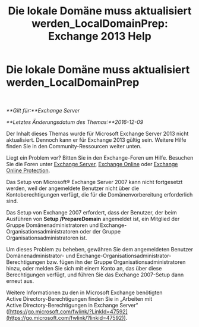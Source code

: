 ﻿---
title: 'Die lokale Domäne muss aktualisiert werden_LocalDomainPrep: Exchange 2013 Help'
TOCTitle: Die lokale Domäne muss aktualisiert werden_LocalDomainPrep
ms:assetid: f33e6785-e85a-495e-a124-ebcb2b763e75
ms:mtpsurl: https://technet.microsoft.com/de-de/library/ms.exch.setupreadiness.localdomainprep(v=EXCHG.150)
ms:contentKeyID: 50477067
ms.date: 04/24/2018
mtps_version: v=EXCHG.150
ms.translationtype: HT
---

# Die lokale Domäne muss aktualisiert werden\_LocalDomainPrep

 

_**Gilt für:**Exchange Server_

_**Letztes Änderungsdatum des Themas:**2016-12-09_

Der Inhalt dieses Themas wurde für Microsoft Exchange Server 2013 nicht aktualisiert. Dennoch kann er für Exchange 2013 gültig sein. Weitere Hilfe finden Sie in den Community-Ressourcen weiter unten.

Liegt ein Problem vor? Bitten Sie in den Exchange-Foren um Hilfe. Besuchen Sie die Foren unter [Exchange Server](https://go.microsoft.com/fwlink/p/?linkid=60612), [Exchange Online](https://go.microsoft.com/fwlink/p/?linkid=267542) oder [Exchange Online Protection](https://go.microsoft.com/fwlink/p/?linkid=285351).

Das Setup von Microsoft® Exchange Server 2007 kann nicht fortgesetzt werden, weil der angemeldete Benutzer nicht über die Kontoberechtigungen verfügt, die für die Domänenvorbereitung erforderlich sind.

Das Setup von Exchange 2007 erfordert, dass der Benutzer, der beim Ausführen von **Setup /PrepareDomain** angemeldet ist, ein Mitglied der Gruppe Domänenadministratoren und Exchange-Organisationsadministratoren oder der Gruppe Organisationsadministratoren ist.

Um dieses Problem zu beheben, gewähren Sie dem angemeldeten Benutzer Domänenadministrator- und Exchange-Organisationsadministrator-Berechtigungen bzw. fügen ihn der Gruppe Organisationsadministratoren hinzu, oder melden Sie sich mit einem Konto an, das über diese Berechtigungen verfügt, und führen Sie das Exchange 2007-Setup dann erneut aus.

Weitere Informationen zu den in Microsoft Exchange benötigten Active Directory-Berechtigungen finden Sie in „Arbeiten mit Active Directory-Berechtigungen in Exchange Server“ ([https://go.microsoft.com/fwlink/?LinkId=47592](https://go.microsoft.com/fwlink/?linkid=47592)).

